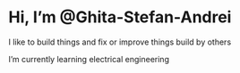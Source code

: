  <h1>Hi, I’m @Ghita-Stefan-Andrei</h1>
 <p>I like to build things and fix or improve things build by others  </p>
 <p>I’m currently learning electrical engineering</p>

<!---
Ghita-Stefan-Andrei/Ghita-Stefan-Andrei is a ✨ special ✨ repository because its `README.md` (this file) appears on your GitHub profile.
You can click the Preview link to take a look at your changes.
--->
